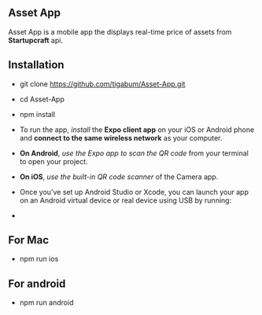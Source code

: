 ## Asset App

Asset App is a mobile app the displays real-time price of assets from **Startupcraft** api.

## Installation

* git clone https://github.com/tigabum/Asset-App.git
* cd Asset-App
* npm install

* To run the app, _install_ the **Expo client app** on your iOS or Android phone and **connect to the same wireless network** as your computer.

* **On Android**, _use the Expo app to scan the QR code_ from your terminal to open your project. 
* **On iOS**, _use the built-in QR code scanner_ of the Camera app.

* Once you’ve set up Android Studio or Xcode, you can launch your app on an Android virtual device or real device using USB by running:
* 
## For Mac

* npm run ios

## For android

* npm run android
